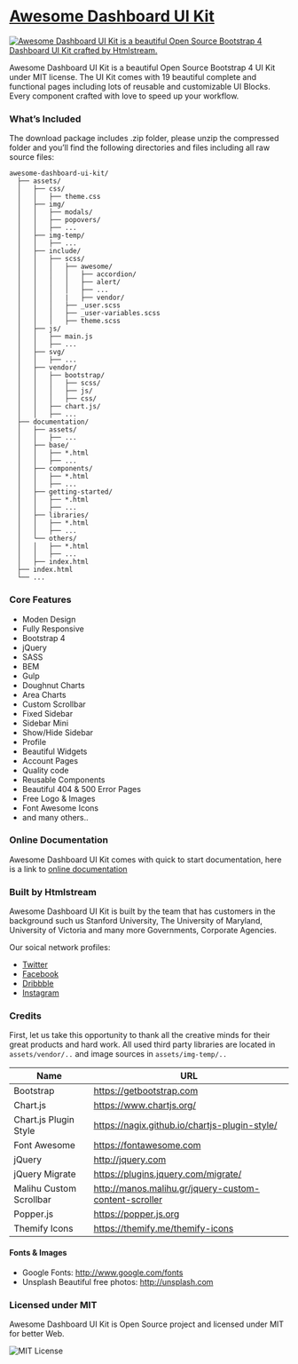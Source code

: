 # [Awesome Dashboard UI Kit](https://htmlstream.com/preview/awesome-dashboard-ui-kit/)

[![Awesome Dashboard UI Kit is a beautiful Open Source Bootstrap 4 Dashboard UI Kit crafted by Htmlstream.](https://htmlstream.com/preview/awesome-dashboard-ui-kit/assets/img-temp/aduik-preview.png)](https://htmlstream.com/preview/awesome-dashboard-ui-kit/)

Awesome Dashboard UI Kit is a beautiful Open Source Bootstrap 4 UI Kit under MIT license.
The UI Kit comes with 19 beautiful complete and functional pages including lots of reusable and customizable UI Blocks. Every component crafted with love to speed up your workflow.


### What’s Included

The download package includes .zip folder, please unzip the compressed folder and you’ll find the following directories and files including all raw source files:

```
awesome-dashboard-ui-kit/
  ├── assets/
  │   ├── css/
  │   │   ├── theme.css
  │   ├── img/
  │   │   ├── modals/
  │   │   ├── popovers/
  │   │   ├── ...
  │   ├── img-temp/
  │   │   ├── ...
  │   ├── include/
  │   │   ├── scss/
  │   │   │   ├── awesome/
  │   │   │   │   ├── accordion/
  │   │   │   │   ├── alert/
  │   │   │   │   ├── ...
  │   │   │   |   ├── vendor/
  │   │   │   ├── _user.scss
  │   │   │   ├── _user-variables.scss
  │   │   │   ├── theme.scss
  │   ├── js/
  │   │   ├── main.js
  │   │   ├── ...
  │   ├── svg/
  │   │   ├── ...
  │   ├── vendor/
  │   │   ├── bootstrap/
  │   │   │   ├── scss/
  │   │   │   ├── js/
  │   │   │   ├── css/
  │   │   ├── chart.js/
  │   │   ├── ...
  ├── documentation/
  │   ├── assets/
  │   │   ├── ...
  │   ├── base/
  │   │   ├── *.html
  │   │   ├── ...
  │   ├── components/
  │   │   ├── *.html
  │   │   ├── ...
  │   ├── getting-started/
  │   │   ├── *.html
  │   │   ├── ...
  │   ├── libraries/
  │   │   ├── *.html
  │   │   ├── ...
  │   └── others/
  │   │   ├── *.html
  │   │   ├── ...
  │   ├── index.html
  ├── index.html
  └── ...

```


### Core Features

- Moden Design
- Fully Responsive
- Bootstrap 4
- jQuery
- SASS
- BEM
- Gulp
- Doughnut Charts
- Area Charts
- Custom Scrollbar
- Fixed Sidebar
- Sidebar Mini
- Show/Hide Sidebar
- Profile
- Beautiful Widgets
- Account Pages
- Quality code
- Reusable Components
- Beautiful 404 & 500 Error Pages
- Free Logo & Images
- Font Awesome Icons
- and many others..


### Online Documentation

Awesome Dashboard UI Kit comes with quick to start documentation, here is a link to [online documentation](https://htmlstream.com/preview/awesome-dashboard-ui-kit/documentation/)


### Built by Htmlstream

Awesome Dashboard UI Kit is built by the team that has customers in the background such us Stanford University, The University of Maryland, University of Victoria and many more Governments, Corporate Agencies.

Our soical network profiles:

- [Twitter](https://twitter.com/htmlstream)
- [Facebook](https://www.facebook.com/)
- [Dribbble](https://dribbble.com/htmlstream)
- [Instagram](https://www.instagram.com/htmlstream/)


### Credits

First, let us take this opportunity to thank all the creative minds for their great products and hard work. All used third party libraries are located in `assets/vendor/..` and image sources in `assets/img-temp/..`

Name | URL
------------ | -------------
Bootstrap | https://getbootstrap.com
Chart.js | https://www.chartjs.org/
Chart.js Plugin Style | https://nagix.github.io/chartjs-plugin-style/
Font Awesome | https://fontawesome.com
jQuery | http://jquery.com
jQuery Migrate | https://plugins.jquery.com/migrate/
Malihu Custom Scrollbar | http://manos.malihu.gr/jquery-custom-content-scroller
Popper.js | https://popper.js.org
Themify Icons | https://themify.me/themify-icons



#### Fonts & Images

- Google Fonts: http://www.google.com/fonts
- Unsplash Beautiful free photos: http://unsplash.com


### Licensed under MIT

Awesome Dashboard UI Kit is Open Source project and licensed under MIT for better Web.

![MIT License](https://img.shields.io/cocoapods/l/AFNetworking.svg?style=for-the-badge)
